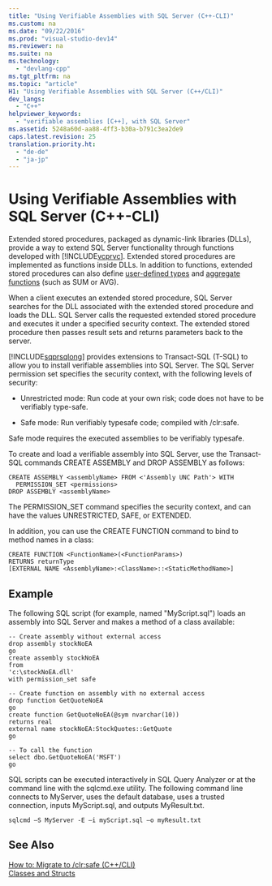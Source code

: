 ```yaml
---
title: "Using Verifiable Assemblies with SQL Server (C++-CLI)"
ms.custom: na
ms.date: "09/22/2016"
ms.prod: "visual-studio-dev14"
ms.reviewer: na
ms.suite: na
ms.technology: 
  - "devlang-cpp"
ms.tgt_pltfrm: na
ms.topic: "article"
H1: "Using Verifiable Assemblies with SQL Server (C++/CLI)"
dev_langs: 
  - "C++"
helpviewer_keywords: 
  - "verifiable assemblies [C++], with SQL Server"
ms.assetid: 5248a60d-aa88-4ff3-b30a-b791c3ea2de9
caps.latest.revision: 25
translation.priority.ht: 
  - "de-de"
  - "ja-jp"
---
```

# Using Verifiable Assemblies with SQL Server (C++-CLI)
Extended stored procedures, packaged as dynamic-link libraries (DLLs), provide a way to extend SQL Server functionality through functions developed with [!INCLUDE[vcprvc](../vs140/includes/vcprvc_md.md)]. Extended stored procedures are implemented as functions inside DLLs. In addition to functions, extended stored procedures can also define [user-defined types](../vs140/classes-and-structs--c---.md) and [aggregate functions](assetId:///de255454-f45e-4281-81f9-bc61893ac5da) (such as SUM or AVG).  
  
 When a client executes an extended stored procedure, SQL Server searches for the DLL associated with the extended stored procedure and loads the DLL. SQL Server calls the requested extended stored procedure and executes it under a specified security context. The extended stored procedure then passes result sets and returns parameters back to the server.  
  
 [!INCLUDE[sqprsqlong](../vs140/includes/sqprsqlong_md.md)] provides extensions to Transact-SQL (T-SQL) to allow you to install verifiable assemblies into SQL Server. The SQL Server permission set specifies the security context, with the following levels of security:  
  
-   Unrestricted mode: Run code at your own risk; code does not have to be verifiably type-safe.  
  
-   Safe mode: Run verifiably typesafe code; compiled with /clr:safe.  
  
 Safe mode requires the executed assemblies to be verifiably typesafe.  
  
 To create and load a verifiable assembly into SQL Server, use the Transact-SQL commands CREATE ASSEMBLY and DROP ASSEMBLY as follows:  
  
```  
CREATE ASSEMBLY <assemblyName> FROM <'Assembly UNC Path'> WITH   
  PERMISSION_SET <permissions>  
DROP ASSEMBLY <assemblyName>  
```  
  
 The PERMISSION_SET command specifies the security context, and can have the values UNRESTRICTED, SAFE, or EXTENDED.  
  
 In addition, you can use the CREATE FUNCTION command to bind to method names in a class:  
  
```  
CREATE FUNCTION <FunctionName>(<FunctionParams>)  
RETURNS returnType  
[EXTERNAL NAME <AssemblyName>:<ClassName>::<StaticMethodName>]  
```  
  
## Example  
 The following SQL script (for example, named "MyScript.sql") loads an assembly into SQL Server and makes a method of a class available:  
  
```  
-- Create assembly without external access  
drop assembly stockNoEA  
go  
create assembly stockNoEA  
from   
'c:\stockNoEA.dll'  
with permission_set safe  
  
-- Create function on assembly with no external access  
drop function GetQuoteNoEA  
go  
create function GetQuoteNoEA(@sym nvarchar(10))  
returns real  
external name stockNoEA:StockQuotes::GetQuote  
go  
  
-- To call the function  
select dbo.GetQuoteNoEA('MSFT')  
go  
```  
  
 SQL scripts can be executed interactively in SQL Query Analyzer or at the command line with the sqlcmd.exe utility. The following command line connects to MyServer, uses the default database, uses a trusted connection, inputs MyScript.sql, and outputs MyResult.txt.  
  
```  
sqlcmd –S MyServer -E –i myScript.sql –o myResult.txt  
```  
  
## See Also  
 [How to: Migrate to /clr:safe (C++/CLI)](../vs140/how-to--migrate-to--clr-safe--c---cli-.md)   
 [Classes and Structs](../vs140/classes-and-structs--c---.md)